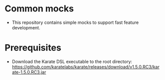 # Common mocks

- This repository contains simple mocks to support fast feature development.

# Prerequisites

- Download the Karate DSL executable to the root directory: https://github.com/karatelabs/karate/releases/download/v1.5.0.RC3/karate-1.5.0.RC3.jar